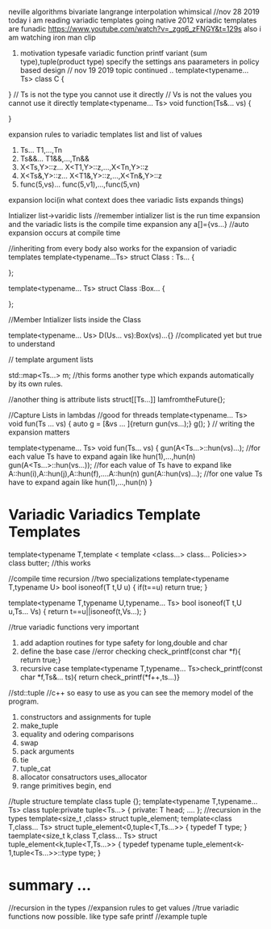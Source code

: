 neville algorithms
bivariate langrange interpolation
whimsical
//nov 28 2019
today i am reading variadic templates going native 2012 variadic templates are funadic
https://www.youtube.com/watch?v=_zgq6_zFNGY&t=129s
also i am watching iron man clip 

1) motivation 
    typesafe variadic function printf
    variant (sum type),tuple(product type)
    specify the settings ans paarameters in policy based design
// nov 19 2019 
 topic continued ..
 template<typename... Ts>
 class C
 {
 
 }
 // Ts is not the type you cannot use it directly
 // Vs is not the values you cannot use it directly
 template<typename... Ts>
 void function(Ts&... vs)
 {
    
 }
 
 expansion rules to variadic templates list and list of values
 1) Ts...                T1,...,Tn
 2) Ts&&...              T1&&,...,Tn&&
 3) X<Ts,Y>::z...        X<T1,Y>::z,...,X<Tn,Y>::z
 4) X<Ts&,Y>::z...        X<T1&,Y>::z,...,X<Tn&,Y>::z
 5) func(5,vs)...         func(5,v1),...,func(5,vn)
 
 
 expansion loci(in what context does thee variadic lists expands things)
 
 Intializer list->varidic lists //remember intializer list is the run time expansion and the variadic lists is the compile time expansion
 any a[]={vs...} //auto expansion occurs at compile time
 
 //inheriting from every body also works for the expansion of variadic templates
 template<typename...Ts>
 struct Class : Ts...
 {
 
 };
 
 template<typename... Ts>
 struct Class :Box<Ts>...
 {
 
 };
 
 //Member Intializer lists inside the Class
 
 template<typename... Us>
 D(Us... vs):Box<Ts>(vs)...{} //complicated yet but true to understand
 
 // template argument lists
 
 std::map<Ts...> m; //this forms another type which expands automatically by its own rules.
 
 
 //another thing is attribute lists
 struct[[Ts...]]  IamfromtheFuture{};
 
 //Capture Lists in lambdas
 //good for threads
 template<typename... Ts>
 void fun(Ts ... vs)
 {
    auto g = [&vs ... ]{return gun(vs...);}
    g();
 }
 // writing the expansion matters
 
 template<typename... Ts>
 void fun(Ts... vs)
 {
    gun(A<Ts...>::hun(vs)...); //for each value Ts have to expand again like hun(1),...,hun(n)
    gun(A<Ts...>::hun(vs...)); //for each value of Ts have to expand like A<int>::hun(i),A<int>::hun(j),A<float>::hun(f),....A<typename>::hun(n)
    gun(A<Ts>::hun(vs)...); //for one value Ts have to expand again like hun(1),...,hun(n)
 }
 
 Variadic Variadics Template Templates
 ====================================
 
 
 template<typename T,template < template <class...> class... Policies>> class butter;
 //this works
 
 //compile time recursion
  //two specializations 
  template<typename T,typename U>
  bool isoneof(T t,U u)
  {
    if(t==u)
    return true;
  }
  
  template<typename T,typename U,typename... Ts>
  bool isoneof(T t,U u,Ts... Vs)
  {
    return t==u||isoneof(t,Vs...);
  }
  
  //true variadic functions very important 
  
  1) add adaption routines for type safety for long,double and char
  2) define the base case //error checking check_printf(const char  *f){ return true;}
  3) recursive case template<typename T,typename... Ts>check_printf(const char  *f,Ts&... ts){ return check_printf(*f++,ts...)}
  
  //std::tuple
  //c++ so easy to use  as you can see the memory model of the program.

  1) constructors and assignments for tuple 
  2) make_tuple
  3) equality and odering comparisons
  4) swap
  5) pack arguments
  6) tie
  7) tuple_cat
  8) allocator consatructors uses_allocator
  9) range primitives begin, end
  
  
  //tuple structure
  template<typename T>
  class tuple
  {};
  template<typename T,typename... Ts>
  class tuple:private tuple<Ts...>
  {
    private:
    T head;
    ....
  };
  //recursion in the types
  template<size_t ,class> struct tuple_element;
  template<class T,class... Ts> struct tuple_element<0,tuple<T,Ts...>>
  {
    typedef T type;
  }
  taemplate<size_t k,class T,class... Ts> struct tuple_element<k,tuple<T,Ts...>>
  {
    typedef typename tuple_element<k-1,tuple<Ts...>>::type type;
  }
  
  summary ...
  ===========
  //recursion in the types
  //expansion rules to get values
  //true variadic functions now possible. like type safe printf
  //example tuple
  
  
  
